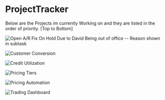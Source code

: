 # ProjectTracker
Below are the Projects im currently Working on and they are listed in the order of priority. [Top to Bottom]


![Open A/R Fix](https://github.com/users/Nick-McCubbin00/projects/3)  On Hold Due to David Being out of office -- Reason shown in subtask

![Customer Conversion](https://github.com/users/Nick-McCubbin00/projects/1)

![Credit Utilization](https://github.com/users/Nick-McCubbin00/projects/4)

![Pricing Tiers](https://github.com/users/Nick-McCubbin00/projects/2)

![Pricing Automation](https://github.com/users/Nick-McCubbin00/projects/5)

![Trading Dashboard](https://github.com/users/Nick-McCubbin00/projects/6)


